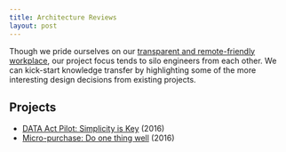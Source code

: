 ```yaml
---
title: Architecture Reviews
layout: post
---
```


Though we pride ourselves on our [transparent and remote-friendly
workplace](https://18f.gsa.gov/2015/10/15/best-practices-for-distributed-teams/),
our project focus tends to silo engineers from each other. We can kick-start
knowledge transfer by highlighting some of the more interesting design
decisions from existing projects.

## Projects

- [DATA Act Pilot: Simplicity is Key]({{site.baseurl}}/architecture-reviews/data-act-pilot) (2016)
- [Micro-purchase: Do one thing well]({{site.baseurl}}/architecture-reviews/micro-purchase) (2016)
